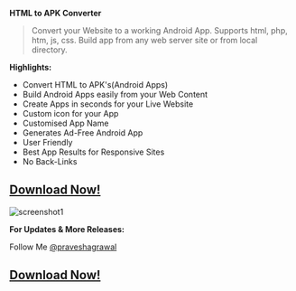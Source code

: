 **HTML to APK Converter**
>Convert your Website to a working Android App.
>Supports html, php, htm, js, css.
>Build app from any web server site or from local directory.

 **Highlights:**
 - Convert HTML to APK's(Android Apps)
 - Build Android Apps easily from your Web Content
 - Create Apps in seconds for your Live Website
 - Custom icon for your App
 - Customised App Name
 - Generates Ad-Free Android App
 - User Friendly
 - Best App Results for Responsive Sites
 - No Back-Links

## **[Download Now!](https://github.com/praveshagrawal/Website-2-APK-Builder/releases/download/Website_2_APK_Builder_v1.0_Beta/Website.to.APK.Builder.exe)**



![screenshot1](https://cloud.githubusercontent.com/assets/12152322/7748234/56726970-ffe0-11e4-8ac0-acc555cd4774.png)

**For Updates & More Releases:**

Follow Me [@praveshagrawal](https://github.com/praveshagrawal/)

## **[Download Now!](https://github.com/praveshagrawal/Website-2-APK-Builder/releases/download/Website_2_APK_Builder_v1.0_Beta/Website.to.APK.Builder.exe)**
